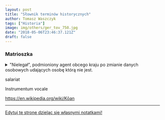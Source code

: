 ```yaml
---
layout: post
title: "Słownik terminów historycznych"
author: Tomasz Waszczyk
tags: ["Historia"]
image: img/others/ger_tov_750.jpg
date: "2018-05-06T23:46:37.121Z"
draft: false
---
```


### Matrioszka

<details><summary>"Nielegał", podmioniony agent obcego kraju po zmianie danych osobowych udających osobę którą nie jest.</summary>Niektórzy myślą, że tą nadwiślańską Sowiecką Prowincją Więzienną zarządzali jednak Polacy, którym Stalin zaufał i powierzył administrowanie. Nic bardziej błędnego. Stalin z definicji nie ufał Polakom, ufał tylko (a i to też było zaufanie ograniczone) swojemu aparatowi terroru, Rosjanom, enkawudzistom lub funkcjonaruszom GRU oraz ich wychowankom z mózgami wypranymi przez komunistów, którzy z pewnością nie poczuwali się Polakami. Rajem nad Wisłą nie rządził więc nigdy żaden Polak, ale banda żołnierzy sowieckich z różnych formacji oraz tzw. „matrioszek” udających Polaków a będących w rzeczywistości całkiem oddanymi Stalinowi sobowtórami ludzi zamordowanych i oficerami tajnej sowieckiej policji politycznej. To na matrioszkach ciążył szczególny obowiązek nadzoru nad sowieckimi interesami tam, gdzie z przyczyn propagandowych lub psychologicznych nie mogli tej roli spełniać zwykli Rosjanie lub mniej lub bardziej jawni polskojęzyczni oficerowie NKWD albo GRU. Była to służba wewnątrz służb. Osoby podwójnie zakonspirowane, będące wtyczkami o uprawnieniach szczególnych i często posiadające bezpośredni dostęp do najbliższego otoczenia Stalina.

Te „matrioszki” używające publicznie takich nazwisk jak Bierut, Światło, Berman, Jóźwiak czy Skulbaszewski - Szef  Informacji Wojskowej, otaczały się armią kilkudziesięciu tysięcy siepaczy, wzajemnie się kontrolujących i mogących w każdej chwili, przy pomocy stacjonującej Armii Czerwonej zmasakrować ten kraj.
</details>

salariat

Instrumentum vocale

https://en.wikipedia.org/wiki/Kōan

---

<a href="https://github.com/TomaszWaszczyk/historia.waszczyk.com/edit/master/src/content/dictionary.md" target="_blank">Edytuj tę stronę dzieląc się własnymi notatkami!</a>

